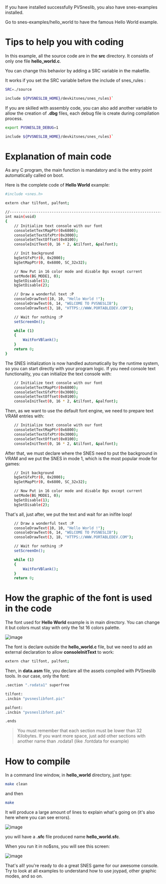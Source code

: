 If you have installed successfully PVSneslib, you also have snes-examples installed.

Go to snes-examples/hello_world to have the famous Hello World example.

# Tips to help you with coding

In this example, all the source code are in the **src** directory. It consists of only one file **hello_world.c**.

You can change this behavior by adding a SRC variable in the makefile.

It works if you set the SRC variable before the include of snes_rules :
```bash
SRC=./source

include ${PVSNESLIB_HOME}/devkitsnes/snes_rules)`
```

If you are skilled with assembly code, you can also add another variable to allow the creation of **.dbg** files, each debug file is create during compilation process.

```bash
export PVSNESLIB_DEBUG=1

include ${PVSNESLIB_HOME}/devkitsnes/snes_rules)`
```

# Explanation of main code

As any C program, the main function is mandatory and is the entry point automatically called on boot.

Here is the complete code of **Hello World** example:

```bash
#include <snes.h>

extern char tilfont, palfont;

//---------------------------------------------------------------------------------
int main(void)
{
    // Initialize text console with our font
    consoleSetTextMapPtr(0x6800);
    consoleSetTextGfxPtr(0x3000);
    consoleSetTextOffset(0x0100);
    consoleInitText(0, 16 * 2, &tilfont, &palfont);

    // Init background
    bgSetGfxPtr(0, 0x2000);
    bgSetMapPtr(0, 0x6800, SC_32x32);

    // Now Put in 16 color mode and disable Bgs except current
    setMode(BG_MODE1, 0);
    bgSetDisable(1);
    bgSetDisable(2);

    // Draw a wonderful text :P
    consoleDrawText(10, 10, "Hello World !");
    consoleDrawText(6, 14, "WELCOME TO PVSNESLIB");
    consoleDrawText(3, 18, "HTTPS://WWW.PORTABLEDEV.COM");

    // Wait for nothing :P
    setScreenOn();

    while (1)
    {
        WaitForVBlank();
    }
    return 0;
}
```

The SNES initialization is now handled automatically by the runtime system, so you can start directly with your program logic. If you need console text functionality, you can initialize the text console with:

```bash
    // Initialize text console with our font
    consoleSetTextMapPtr(0x6800);
    consoleSetTextGfxPtr(0x3000);
    consoleSetTextOffset(0x0100);
    consoleInitText(0, 16 * 2, &tilfont, &palfont);
```

Then, as we want to use the default font engine, we need to prepare text VRAM entries with:

```bash
    // Initialize text console with our font
    consoleSetTextMapPtr(0x6800);
    consoleSetTextGfxPtr(0x3000);
    consoleSetTextOffset(0x0100);
    consoleInitText(0, 16 * 2, &tilfont, &palfont);
```

After that, we must declare where the SNES need to put the background in VRAM and we put the SNES in mode 1, which is the most popular mode for games:

```bash
    // Init background
    bgSetGfxPtr(0, 0x2000);
    bgSetMapPtr(0, 0x6800, SC_32x32);

    // Now Put in 16 color mode and disable Bgs except current
    setMode(BG_MODE1, 0);
    bgSetDisable(1);
    bgSetDisable(2);
```

That's all, just after, we put the text and wait for an inifite loop!
    
```bash
    // Draw a wonderful text :P
    consoleDrawText(10, 10, "Hello World !");
    consoleDrawText(6, 14, "WELCOME TO PVSNESLIB");
    consoleDrawText(3, 18, "HTTPS://WWW.PORTABLEDEV.COM");

    // Wait for nothing :P
    setScreenOn();

    while (1)
    {
        WaitForVBlank();
    }
    return 0;
```

# How the graphic of the font is used in the code

The font used for **Hello World** example is in main directory. You can change it but colors must stay with only the 1st 16 colors palette.

![image](https://github.com/alekmaul/pvsneslib/assets/2528347/4110969c-5ab2-4181-9446-8d8fcc27e5e4)

The font is declare outside the **hello_world.c** file, but we need to add an external declaration to allow **consoleInitText**  to work:

```bash
extern char tilfont, palfont;
```

Then, in **data.asm** file, you declare all the assets compiled with PVSneslib tools. In our case, only the font:

```bash
.section ".rodata1" superfree

tilfont:
.incbin "pvsneslibfont.pic"

palfont:
.incbin "pvsneslibfont.pal"

.ends
```
> You must remember that each section must be lower than 32 Kilobytes. If you want more space, just add other sections with another name than .rodata1 (like .fontdata for example)

# How to compile

In a command line window, in **hello_world** directory, just type:

```bash
make clean
```

and then

```bash
make 
```
It will produce a large amount of lines to explain what's going on (it's also here where you can see errors).

![image](https://github.com/alekmaul/pvsneslib/assets/2528347/78dadffa-bc9f-4391-b99c-066325c5c8ce)

you will have a **.sfc** file produced name **hello_world.sfc**.

When you run it in no$sns, you will see this screen:

![image](https://github.com/alekmaul/pvsneslib/assets/2528347/3a8d8d9c-8e23-4f19-a44f-db1221f63f01)

That's all! you're ready to do a great SNES game for our awesome console. Try to look at all examples to understand how to use joypad, other graphic modes, and so on.
